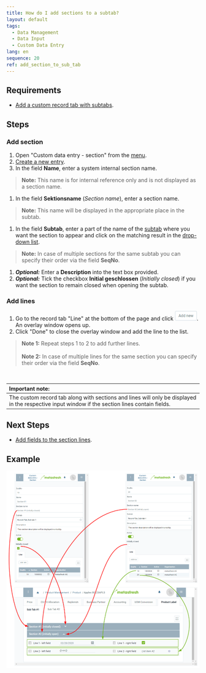 ```yaml
---
title: How do I add sections to a subtab?
layout: default
tags:
  - Data Management
  - Data Input
  - Custom Data Entry
lang: en
sequence: 20
ref: add_section_to_sub_tab
---
```


## Requirements
- [Add a custom record tab with subtabs](Add_custom_record_tab).

## Steps

### Add section
1. Open "Custom data entry - section" from the [menu](Menu).
1. [Create a new entry](New_Record_Window).
1. In the field **Name**, enter a system internal section name.
 >**Note:** This name is for internal reference only and is not displayed as a section name.

1. In the field **Sektionsname** (*Section name*), enter a section name.
 >**Note:** This name will be displayed in the appropriate place in the subtab.

1. In the field **Subtab**, enter a part of the name of the [subtab](Add_custom_record_tab) where you want the section to appear and click on the matching result in the [drop-down list](Keyboard_shortcuts_reference).
 >**Note:** In case of multiple sections for the same subtab you can specify their order via the field **SeqNo**.

1. ***Optional:*** Enter a **Description** into the text box provided.
1. ***Optional:*** Tick the checkbox **Initial geschlossen** (*Initially closed*) if you want the section to remain closed when opening the subtab.

### Add lines
1. Go to the record tab "Line" at the bottom of the page and click ![](assets/Add_New_Button.png). An overlay window opens up.
1. Click "Done" to close the overlay window and add the line to the list.
 >**Note 1:** Repeat steps 1 to 2 to add further lines.<br><br>
 >**Note 2:** In case of multiple lines for the same section you can specify their order via the field **SeqNo**.

<br>

| **Important note:** |
| :--- |
| The custom record tab along with sections and lines will only be displayed in the respective input window if the section lines contain fields. |

## Next Steps
- [Add fields to the section lines](Add_fields_to_section_lines).

## Example
![](assets/DataEntry_Sections-Lines.png)

